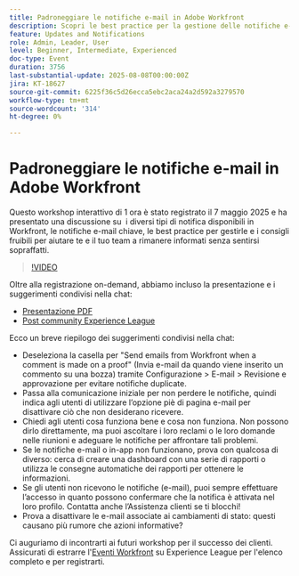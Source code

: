 ```yaml
---
title: Padroneggiare le notifiche e-mail in Adobe Workfront
description: Scopri le best practice per la gestione delle notifiche e-mail di Adobe Workfront per tenere informati i team, ridurre il rumore e migliorare l’efficienza delle comunicazioni.
feature: Updates and Notifications
role: Admin, Leader, User
level: Beginner, Intermediate, Experienced
doc-type: Event
duration: 3756
last-substantial-update: 2025-08-08T00:00:00Z
jira: KT-18627
source-git-commit: 6225f36c5d26ecca5ebc2aca24a2d592a3279570
workflow-type: tm+mt
source-wordcount: '314'
ht-degree: 0%

---
```



# Padroneggiare le notifiche e-mail in Adobe Workfront

Questo workshop interattivo di 1 ora è stato registrato il 7 maggio 2025 e ha presentato una discussione su  i diversi tipi di notifica disponibili in Workfront, le notifiche e-mail chiave, le best practice per gestirle e i consigli fruibili per aiutare te e il tuo team a rimanere informati senza sentirsi sopraffatti.

>[!VIDEO](https://video.tv.adobe.com/v/3469963/?learn=on&enablevpops)

Oltre alla registrazione on-demand, abbiamo incluso la presentazione e i suggerimenti condivisi nella chat: 

* [Presentazione PDF](https://workfront-experience.s3.us-west-2.amazonaws.com/Training/Guides/Customer+Success+at+Scale/Mastering+Email+Notifications+in+Adobe+Workfront+050725.pdf)
* [Post community Experience League](https://experienceleaguecommunities.adobe.com/t5/workfront-discussions/event-follow-up-mastering-email-notifications-in-adobe-workfront/td-p/752745)

Ecco un breve riepilogo dei suggerimenti condivisi nella chat: 

* Deseleziona la casella per &quot;Send emails from Workfront when a comment is made on a proof&quot; (Invia e-mail da quando viene inserito un commento su una bozza) tramite Configurazione > E-mail > Revisione e approvazione per evitare notifiche duplicate. 
* Passa alla comunicazione iniziale per non perdere le notifiche, quindi indica agli utenti di utilizzare l’opzione piè di pagina e-mail per disattivare ciò che non desiderano ricevere. 
* Chiedi agli utenti cosa funziona bene e cosa non funziona. Non possono dirlo direttamente, ma puoi ascoltare i loro reclami o le loro domande nelle riunioni e adeguare le notifiche per affrontare tali problemi.  
* Se le notifiche e-mail o in-app non funzionano, prova con qualcosa di diverso: cerca di creare una dashboard con una serie di rapporti o utilizza le consegne automatiche dei rapporti per ottenere le informazioni.  
* Se gli utenti non ricevono le notifiche (e-mail), puoi sempre effettuare l’accesso in quanto possono confermare che la notifica è attivata nel loro profilo. Contatta anche l’Assistenza clienti se ti blocchi!   
* Prova a disattivare le e-mail associate ai cambiamenti di stato: questi causano più rumore che azioni informative?  

Ci auguriamo di incontrarti ai futuri workshop per il successo dei clienti.  Assicurati di estrarre l&#39;[Eventi Workfront](https://experienceleague.adobe.com/events/?lang=it&filters=Workfront) su Experience League per l&#39;elenco completo e per registrarti.